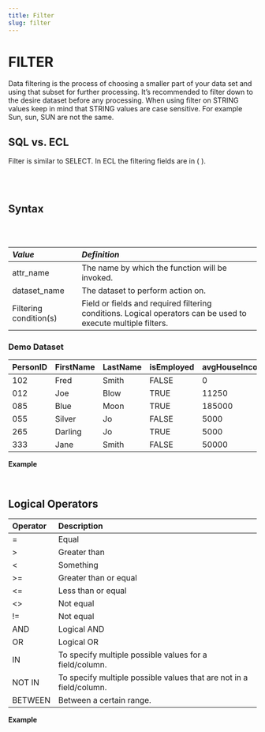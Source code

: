 ```yaml
---
title: Filter
slug: filter
---
```


# FILTER

Data filtering is the process of choosing a smaller part of your data set and using that subset for further processing. It’s recommended to filter down to the desire dataset before any processing. When using filter on STRING values keep in mind that STRING values are case sensitive. For example Sun, sun, SUN are not the same.

## SQL vs. ECL

Filter is similar to SELECT. In ECL the filtering fields are in ( ).
<pre>
<EclCode code="// SQL 
SELECT name, address FROM PeopleDS WHERE name = 'Jo';

// ECL
OUTPUT(peopleDS(name = 'Jo'));">
</EclCode>
</pre>

## Syntax

<pre>
<EclCode code="attr_name := dataset_name (filtering condition(s));">
</EclCode>
</pre>

| _Value_ | _Definition_ |
| :- | :- |
| attr_name | The name by which the function will be invoked. |
| dataset_name | The dataset to perform action on. |
| Filtering condition(s) | Field or fields and required filtering conditions. Logical operators can be used to execute multiple filters. |

### Demo Dataset

| PersonID | FirstName | LastName | isEmployed | avgHouseIncome |
| :- | :- | :- | :- | :- |
| 102 | Fred | Smith | FALSE | 0 |
| 012 | Joe | Blow | TRUE | 11250 |
| 085 | Blue | Moon | TRUE | 185000 |
| 055 | Silver | Jo | FALSE | 5000 |
| 265 | Darling | Jo | TRUE | 5000 |
| 333 | Jane | Smith | FALSE | 50000 |

**Example**

<pre>
<EclCode
id="FilterExp_1"
tryMe="FilterExp_1"
code="/*Filter Example:*/

/*
FILTER Example:
Showing different examples of FILTER function 
based on different fields or logical operator.
*/

// Creating record layout
Emp_layout := RECORD
    INTEGER  PersonID; 
    STRING   FirstName; 
    STRING   LastName; 
    BOOLEAN  IsEmp;
    INTEGER  RoundedIncome;
END; 

// Creating an inline dataset
Emp_DS := DATASET([
                {102,'Fred','Smith',FALSE,0},
                {012,'Joe','Blow',TRUE,11250},
                {085,'Blue','Moon',TRUE,185000},
                {055,'Silver','Jo',FALSE,5000},
                {265,'Darling','Jo',TRUE,5000},
                {333,'Jane','Smith',FALSE,50000}],
                Emp_layout);

// Filter Smith last name
GetSmith := Emp_DS(LastName='Smith');
OUTPUT(GetSmith, NAMED('GetSmith'));

// Notice that following filter will return an empty dataset
OUTPUT(Emp_DS(LastName='smith'), NAMED('Case_Sensitive'));


// Filter unemployed with income using logical operators
IsWorking := Emp_DS(IsEmp = FALSE AND
                    RoundedIncome > 0);

OUTPUT(IsWorking, NAMED('IsWorking'));

// Capturing everyone that is employed 
// Following filter is the same as: 
// Emp_DS(IsEmp = TRUE)
OUTPUT(Emp_DS(IsEmp), NAMED('Employed'));

"></EclCode>
</pre>

## Logical Operators

| Operator | Description |
| :- | :- |
| = | Equal |
| > | Greater than |
| &lt; | Something |
| >= | Greater than or equal |
| &lt;= | Less than or equal |
| &lt;> | Not equal |
| != | Not equal |
| AND | Logical AND |
| OR | Logical OR |
| IN | To specify multiple possible values for a field/column. |
| NOT IN | To specify multiple possible values that are not in a field/column. |
| BETWEEN | Between a certain range. |

**Example**

<pre>
<EclCode
id="FilterExp_2"
tryMe="FilterExp_2"
code="/*
Filter Example
*/

StrokeRec := RECORD
    STRING   ID;	
    STRING   Gender;	
    INTEGER  Age;	
    BOOLEAN  Hypertension;	
    BOOLEAN  Heart_Disease;	
    STRING   Ever_Married;	
    STRING   Work_Type;	
    STRING   Residence_Type;	
    STRING   Avg_Glucose_Level;	
    STRING   BMI;	
    STRING   Smoking_status;	
    BOOLEAN  Stroke;
END;


StrokeDS := DATASET('~raw::healthcare-dataset-stroke-data.csv', StrokeRec, CSV(HEADING(1)));

// Filtering men over age of 80
Over80 := StrokeDS(Age >= 80);
OUTPUT(Over80, NAMED('Over80'));



"></EclCode>
</pre>

<pre>
<EclCode
id="FilterExp_3"
tryMe="FilterExp_3"
code="/*
Filter Example
*/

StrokRec := RECORD
    STRING   ID;	
    STRING   Gender;	
    INTEGER  Age;	
    BOOLEAN  Hypertension;	
    BOOLEAN  Heart_Disease;	
    STRING   Ever_Married;	
    STRING   Work_Type;	
    STRING   Residence_Type;	
    STRING   Avg_Glucose_Level;	
    STRING   BMI;	
    STRING   Smoking_status;	
    BOOLEAN  Stroke;
END;


StrokDS := DATASET('~raw::healthcare-dataset-stroke-data.csv', StrokRec, CSV(HEADING(1)));

// Over 80 years old men with heart disease 
OUTPUT(StrokDS(Gender = 'Male' AND Age >= 80 AND Heart_Disease), NAMED('Males'));


"></EclCode>
</pre>
